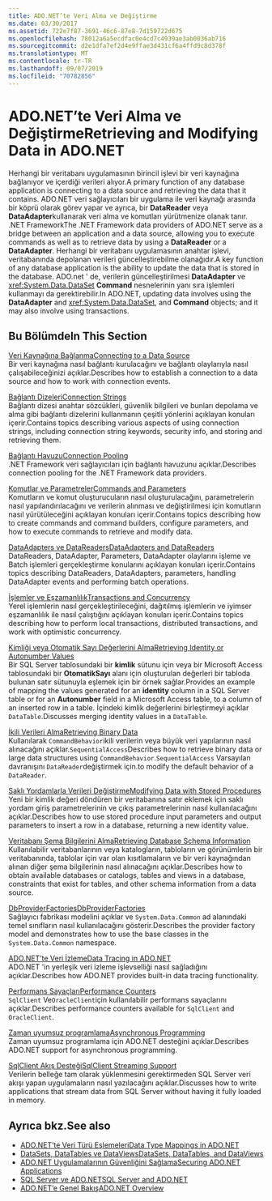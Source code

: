 ```yaml
---
title: ADO.NET’te Veri Alma ve Değiştirme
ms.date: 03/30/2017
ms.assetid: 722e7f87-3691-46c6-87e8-7d159722d675
ms.openlocfilehash: 78012a6a5ecdfac0e4cd7c4939ae3ab0036ab716
ms.sourcegitcommit: d2e1dfa7ef2d4e9ffae3d431cf6a4ffd9c8d378f
ms.translationtype: MT
ms.contentlocale: tr-TR
ms.lasthandoff: 09/07/2019
ms.locfileid: "70782856"
---
```

# <a name="retrieving-and-modifying-data-in-adonet"></a><span data-ttu-id="894d5-102">ADO.NET’te Veri Alma ve Değiştirme</span><span class="sxs-lookup"><span data-stu-id="894d5-102">Retrieving and Modifying Data in ADO.NET</span></span>
<span data-ttu-id="894d5-103">Herhangi bir veritabanı uygulamasının birincil işlevi bir veri kaynağına bağlanıyor ve içerdiği verileri alıyor.</span><span class="sxs-lookup"><span data-stu-id="894d5-103">A primary function of any database application is connecting to a data source and retrieving the data that it contains.</span></span> <span data-ttu-id="894d5-104">ADO.NET veri sağlayıcıları bir uygulama ile veri kaynağı arasında bir köprü olarak görev yapar ve ayrıca, bir **DataReader** veya **DataAdapter**kullanarak veri alma ve komutları yürütmenize olanak tanır. .NET Framework</span><span class="sxs-lookup"><span data-stu-id="894d5-104">The .NET Framework data providers of ADO.NET serve as a bridge between an application and a data source, allowing you to execute commands as well as to retrieve data by using a **DataReader** or a **DataAdapter**.</span></span> <span data-ttu-id="894d5-105">Herhangi bir veritabanı uygulamasının anahtar işlevi, veritabanında depolanan verileri güncelleştirebilme olanağıdır.</span><span class="sxs-lookup"><span data-stu-id="894d5-105">A key function of any database application is the ability to update the data that is stored in the database.</span></span> <span data-ttu-id="894d5-106">ADO.net ' de, verilerin güncelleştirilmesi **DataAdapter** ve <xref:System.Data.DataSet> **Command** nesnelerinin yanı sıra işlemleri kullanmayı da gerektirebilir.</span><span class="sxs-lookup"><span data-stu-id="894d5-106">In ADO.NET, updating data involves using the **DataAdapter** and <xref:System.Data.DataSet>, and **Command** objects; and it may also involve using transactions.</span></span>  
  
## <a name="in-this-section"></a><span data-ttu-id="894d5-107">Bu Bölümde</span><span class="sxs-lookup"><span data-stu-id="894d5-107">In This Section</span></span>  
 [<span data-ttu-id="894d5-108">Veri Kaynağına Bağlanma</span><span class="sxs-lookup"><span data-stu-id="894d5-108">Connecting to a Data Source</span></span>](connecting-to-a-data-source.md)  
 <span data-ttu-id="894d5-109">Bir veri kaynağına nasıl bağlantı kurulacağını ve bağlantı olaylarıyla nasıl çalışabileceğinizi açıklar.</span><span class="sxs-lookup"><span data-stu-id="894d5-109">Describes how to establish a connection to a data source and how to work with connection events.</span></span>  
  
 [<span data-ttu-id="894d5-110">Bağlantı Dizeleri</span><span class="sxs-lookup"><span data-stu-id="894d5-110">Connection Strings</span></span>](connection-strings.md)  
 <span data-ttu-id="894d5-111">Bağlantı dizesi anahtar sözcükleri, güvenlik bilgileri ve bunları depolama ve alma gibi bağlantı dizelerini kullanmanın çeşitli yönlerini açıklayan konuları içerir.</span><span class="sxs-lookup"><span data-stu-id="894d5-111">Contains topics describing various aspects of using connection strings, including connection string keywords, security info, and storing and retrieving them.</span></span>  
  
 [<span data-ttu-id="894d5-112">Bağlantı Havuzu</span><span class="sxs-lookup"><span data-stu-id="894d5-112">Connection Pooling</span></span>](connection-pooling.md)  
 <span data-ttu-id="894d5-113">.NET Framework veri sağlayıcıları için bağlantı havuzunu açıklar.</span><span class="sxs-lookup"><span data-stu-id="894d5-113">Describes connection pooling for the .NET Framework data providers.</span></span>  
  
 [<span data-ttu-id="894d5-114">Komutlar ve Parametreler</span><span class="sxs-lookup"><span data-stu-id="894d5-114">Commands and Parameters</span></span>](commands-and-parameters.md)  
 <span data-ttu-id="894d5-115">Komutların ve komut oluşturucuların nasıl oluşturulacağını, parametrelerin nasıl yapılandırılacağını ve verilerin alınması ve değiştirilmesi için komutların nasıl yürütüleceğini açıklayan konuları içerir.</span><span class="sxs-lookup"><span data-stu-id="894d5-115">Contains topics describing how to create commands and command builders, configure parameters, and how to execute commands to retrieve and modify data.</span></span>  
  
 [<span data-ttu-id="894d5-116">DataAdapters ve DataReaders</span><span class="sxs-lookup"><span data-stu-id="894d5-116">DataAdapters and DataReaders</span></span>](dataadapters-and-datareaders.md)  
 <span data-ttu-id="894d5-117">DataReaders, DataAdapter, Parameters, DataAdapter olaylarını işleme ve Batch işlemleri gerçekleştirme konularını açıklayan konuları içerir.</span><span class="sxs-lookup"><span data-stu-id="894d5-117">Contains topics describing DataReaders, DataAdapters, parameters, handling DataAdapter events and performing batch operations.</span></span>  
  
 [<span data-ttu-id="894d5-118">İşlemler ve Eşzamanlılık</span><span class="sxs-lookup"><span data-stu-id="894d5-118">Transactions and Concurrency</span></span>](transactions-and-concurrency.md)  
 <span data-ttu-id="894d5-119">Yerel işlemlerin nasıl gerçekleştirileceğini, dağıtılmış işlemlerin ve iyimser eşzamanlılık ile nasıl çalıştığını açıklayan konuları içerir.</span><span class="sxs-lookup"><span data-stu-id="894d5-119">Contains topics describing how to perform local transactions, distributed transactions, and work with optimistic concurrency.</span></span>  
  
 [<span data-ttu-id="894d5-120">Kimliği veya Otomatik Sayı Değerlerini Alma</span><span class="sxs-lookup"><span data-stu-id="894d5-120">Retrieving Identity or Autonumber Values</span></span>](retrieving-identity-or-autonumber-values.md)  
 <span data-ttu-id="894d5-121">Bir SQL Server tablosundaki bir **kimlik** sütunu için veya bir Microsoft Access tablosundaki bir **OtomatikSayı** alanı için oluşturulan değerleri bir tabloda bulunan satır sütunuyla eşlemek için bir örnek sağlar.</span><span class="sxs-lookup"><span data-stu-id="894d5-121">Provides an example of mapping the values generated for an **identity** column in a SQL Server table or for an **Autonumber** field in a Microsoft Access table, to a column of an inserted row in a table.</span></span> <span data-ttu-id="894d5-122">İçindeki kimlik değerlerini birleştirmeyi açıklar `DataTable`.</span><span class="sxs-lookup"><span data-stu-id="894d5-122">Discusses merging identity values in a `DataTable`.</span></span>  
  
 [<span data-ttu-id="894d5-123">İkili Verileri Alma</span><span class="sxs-lookup"><span data-stu-id="894d5-123">Retrieving Binary Data</span></span>](retrieving-binary-data.md)  
 <span data-ttu-id="894d5-124">Kullanılarak `CommandBehavior`ikili verilerin veya büyük veri yapılarının nasıl alınacağını açıklar.`SequentialAccess`</span><span class="sxs-lookup"><span data-stu-id="894d5-124">Describes how to retrieve binary data or large data structures using `CommandBehavior`.`SequentialAccess`</span></span> <span data-ttu-id="894d5-125">Varsayılan davranışını `DataReader`değiştirmek için.</span><span class="sxs-lookup"><span data-stu-id="894d5-125">to modify the default behavior of a `DataReader`.</span></span>  
  
 [<span data-ttu-id="894d5-126">Saklı Yordamlarla Verileri Değiştirme</span><span class="sxs-lookup"><span data-stu-id="894d5-126">Modifying Data with Stored Procedures</span></span>](modifying-data-with-stored-procedures.md)  
 <span data-ttu-id="894d5-127">Yeni bir kimlik değeri döndüren bir veritabanına satır eklemek için saklı yordam giriş parametrelerinin ve çıkış parametrelerinin nasıl kullanılacağını açıklar.</span><span class="sxs-lookup"><span data-stu-id="894d5-127">Describes how to use stored procedure input parameters and output parameters to insert a row in a database, returning a new identity value.</span></span>  
  
 [<span data-ttu-id="894d5-128">Veritabanı Şema Bilgilerini Alma</span><span class="sxs-lookup"><span data-stu-id="894d5-128">Retrieving Database Schema Information</span></span>](retrieving-database-schema-information.md)  
 <span data-ttu-id="894d5-129">Kullanılabilir veritabanlarının veya katalogların, tabloların ve görünümlerin bir veritabanında, tablolar için var olan kısıtlamaların ve bir veri kaynağından alınan diğer şema bilgilerinin nasıl alınacağını açıklar.</span><span class="sxs-lookup"><span data-stu-id="894d5-129">Describes how to obtain available databases or catalogs, tables and views in a database, constraints that exist for tables, and other schema information from a data source.</span></span>  
  
 [<span data-ttu-id="894d5-130">DbProviderFactories</span><span class="sxs-lookup"><span data-stu-id="894d5-130">DbProviderFactories</span></span>](dbproviderfactories.md)  
 <span data-ttu-id="894d5-131">Sağlayıcı fabrikası modelini açıklar ve `System.Data.Common` ad alanındaki temel sınıfların nasıl kullanılacağını gösterir.</span><span class="sxs-lookup"><span data-stu-id="894d5-131">Describes the provider factory model and demonstrates how to use the base classes in the `System.Data.Common` namespace.</span></span>  
  
 [<span data-ttu-id="894d5-132">ADO.NET’te Veri İzleme</span><span class="sxs-lookup"><span data-stu-id="894d5-132">Data Tracing in ADO.NET</span></span>](data-tracing.md)  
 <span data-ttu-id="894d5-133">ADO.NET 'in yerleşik veri izleme işlevselliği nasıl sağladığını açıklar.</span><span class="sxs-lookup"><span data-stu-id="894d5-133">Describes how ADO.NET provides built-in data tracing functionality.</span></span>  
  
 [<span data-ttu-id="894d5-134">Performans Sayaçları</span><span class="sxs-lookup"><span data-stu-id="894d5-134">Performance Counters</span></span>](performance-counters.md)  
 <span data-ttu-id="894d5-135">`SqlClient` Ve`OracleClient`için kullanılabilir performans sayaçlarını açıklar.</span><span class="sxs-lookup"><span data-stu-id="894d5-135">Describes performance counters available for `SqlClient` and `OracleClient`.</span></span>  
  
 [<span data-ttu-id="894d5-136">Zaman uyumsuz programlama</span><span class="sxs-lookup"><span data-stu-id="894d5-136">Asynchronous Programming</span></span>](asynchronous-programming.md)  
 <span data-ttu-id="894d5-137">Zaman uyumsuz programlama için ADO.NET desteğini açıklar.</span><span class="sxs-lookup"><span data-stu-id="894d5-137">Describes ADO.NET support for asynchronous programming.</span></span>  
  
 [<span data-ttu-id="894d5-138">SqlClient Akış Desteği</span><span class="sxs-lookup"><span data-stu-id="894d5-138">SqlClient Streaming Support</span></span>](sqlclient-streaming-support.md)  
 <span data-ttu-id="894d5-139">Verilerin belleğe tam olarak yüklenmesini gerektirmeden SQL Server veri akışı yapan uygulamaların nasıl yazılacağını açıklar.</span><span class="sxs-lookup"><span data-stu-id="894d5-139">Discusses how to write applications that stream data from SQL Server without having it fully loaded in memory.</span></span>  
  
## <a name="see-also"></a><span data-ttu-id="894d5-140">Ayrıca bkz.</span><span class="sxs-lookup"><span data-stu-id="894d5-140">See also</span></span>

- [<span data-ttu-id="894d5-141">ADO.NET’te Veri Türü Eşlemeleri</span><span class="sxs-lookup"><span data-stu-id="894d5-141">Data Type Mappings in ADO.NET</span></span>](data-type-mappings-in-ado-net.md)
- [<span data-ttu-id="894d5-142">DataSets, DataTables ve DataViews</span><span class="sxs-lookup"><span data-stu-id="894d5-142">DataSets, DataTables, and DataViews</span></span>](./dataset-datatable-dataview/index.md)
- [<span data-ttu-id="894d5-143">ADO.NET Uygulamalarının Güvenliğini Sağlama</span><span class="sxs-lookup"><span data-stu-id="894d5-143">Securing ADO.NET Applications</span></span>](securing-ado-net-applications.md)
- [<span data-ttu-id="894d5-144">SQL Server ve ADO.NET</span><span class="sxs-lookup"><span data-stu-id="894d5-144">SQL Server and ADO.NET</span></span>](./sql/index.md)
- [<span data-ttu-id="894d5-145">ADO.NET’e Genel Bakış</span><span class="sxs-lookup"><span data-stu-id="894d5-145">ADO.NET Overview</span></span>](ado-net-overview.md)
